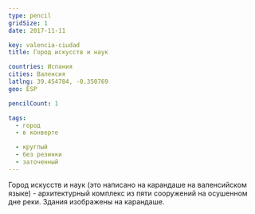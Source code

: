 ```yaml
---
type: pencil
gridSize: 1
date: 2017-11-11

key: valencia-ciudad
title: Город искусств и наук

countries: Испания
cities: Валенсия
latlng: 39.454784, -0.350769
geo: ESP

pencilCount: 1

tags:
  - город
  - в конверте

  - круглый
  - без резинки
  - заточенный
---
```


Город искусств и наук (это написано на карандаше на валенсийском языке) - архитектурный комплекс из пяти сооружений на осушенном дне реки. Здания изображены на карандаше.
